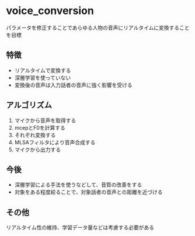 # voice_conversion
パラメータを修正することであらゆる人物の音声にリアルタイムに変換することを目標

## 特徴
- リアルタイムで変換する
- 深層学習を使っていない
- 変換後の音声は入力話者の音声に強く影響を受ける

## アルゴリズム
1. マイクから音声を取得する
2. mcepとF0を計算する
3. それぞれ変換する
4. MLSAフィルタにより音声合成する
5. マイクから出力する

## 今後
- 深層学習による手法を使うなどして、音質の改善をする
- 対象をある程度絞ることで、対象話者の音声との距離を近づける

## その他
リアルタイム性の維持、学習データ量などは考慮する必要がある

